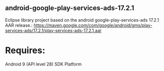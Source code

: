 ## android-google-play-services-ads-17.2.1
Eclipse library project based on the android google-play-services-ads 17.2.1 AAR release.:
https://maven.google.com/com/google/android/gms/play-services-ads/17.2.1/play-services-ads-17.2.1.aar

# Requires:

Android 9 (API level 28) SDK Platform
